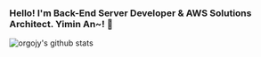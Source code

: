 ### Hello! I'm Back-End Server Developer & AWS Solutions Architect. Yimin An~! :wave:
![orgojy's github stats](https://github-readme-stats.vercel.app/api?username=orgojy&show_icons=true&theme=radical)

